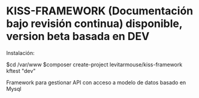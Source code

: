 # KISS-FRAMEWORK (Documentación bajo revisión continua) disponible, version beta basada en DEV

Instalación:

$cd /var/www
$composer create-project levitarmouse/kiss-framework kftest "dev"

Framework para gestionar API con acceso a modelo de datos basado en Mysql